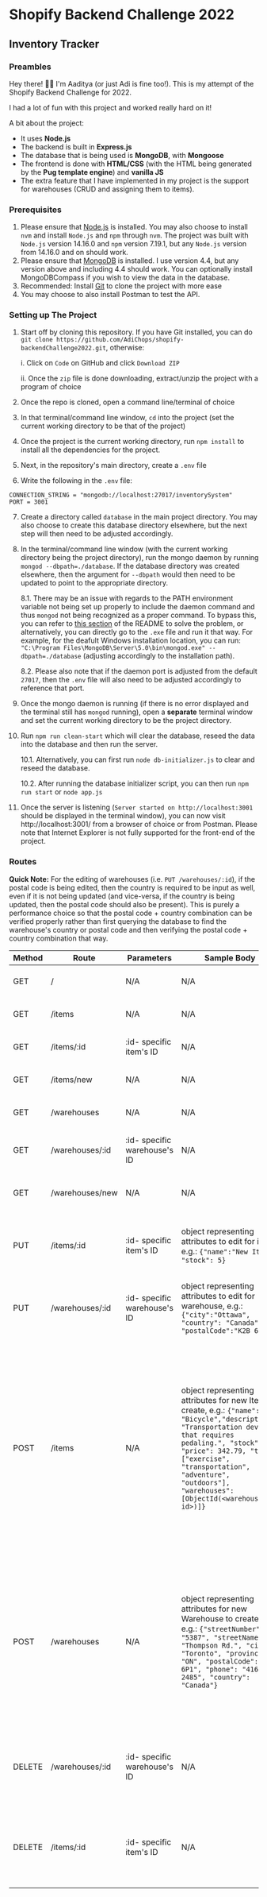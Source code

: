 # Shopify Backend Challenge 2022
## Inventory Tracker
### Preambles
Hey there! ✌🏾 I'm Aaditya (or just Adi is fine too!). This is my attempt of the Shopify Backend Challenge for 2022.

I had a lot of fun with this project and worked really hard on it!

A bit about the project:
- It uses **Node.js**
- The backend is built in **Express.js**
- The database that is being used is **MongoDB**, with **Mongoose**
- The frontend is done with **HTML/CSS** (with the HTML being generated by the **Pug template engine**) and **vanilla JS**
- The extra feature that I have implemented in my project is the support for warehouses (CRUD and assigning them to items).

### Prerequisites
1. Please ensure that [Node.js](https://nodejs.org/en/download/) is installed. You may also choose to install `nvm` and install `Node.js` and `npm` through `nvm`. The project was built with `Node.js` version 14.16.0 and `npm` version 7.19.1, but any `Node.js` version from 14.16.0 and on should work.
2. Please ensure that [MongoDB](https://docs.mongodb.com/manual/installation/) is installed. I use version 4.4, but any version above and including 4.4 should work. You can optionally install MongoDBCompass if you wish to view the data in the database.
3. Recommended: Install [Git](https://git-scm.com/book/en/v2/Getting-Started-Installing-Git) to clone the project with more ease
3. You may choose to also install Postman to test the API.

### Setting up The Project
1. Start off by cloning this repository. If you have Git installed, you can do `git clone https://github.com/AdiChops/shopify-backendChallenge2022.git`, otherwise:
    
    i. Click on `Code` on GitHub and click `Download ZIP`

    ii. Once the `zip` file is done downloading, extract/unzip the project with a program of choice

2. Once the repo is cloned, open a command line/terminal of choice

3. In that terminal/command line window, `cd` into the project (set the current working directory to be that of the project)

4. Once the project is the current working directory, run `npm install` to install all the dependencies for the project.

5. Next, in the repository's main directory, create a `.env` file

6. Write the following in the `.env` file:
```
CONNECTION_STRING = "mongodb://localhost:27017/inventorySystem"
PORT = 3001
```

7. Create a directory called `database` in the main project directory. You may also choose to create this database directory elsewhere, but the next step will then need to be adjusted accordingly.

8. In the terminal/command line window (with the current working directory being the project directory), run the mongo daemon by running `mongod --dbpath=./database`. If the database directory was created elsewhere, then the argument for `--dbpath` would then need to be updated to point to the appropriate directory.

    8.1. There may be an issue with regards to the PATH environment variable not being set up properly to include the daemon command and thus `mongod` not being recognized as a proper command. To bypass this, you can refer to [this section](#Troubleshooting) of the README to solve the problem, or alternatively, you can directly go to the `.exe` file and run it that way. For example, for the deafult Windows installation location, you can run: `"C:\Program Files\MongoDB\Server\5.0\bin\mongod.exe" --dbpath=./database` (adjusting accordingly to the installation path).

    8.2. Please also note that if the daemon port is adjusted from the default `27017`, then the `.env` file will also need to be adjusted accordingly to reference that port.

9. Once the mongo daemon is running (if there is no error displayed and the terminal still has `mongod` running), open a **separate** terminal window and set the current working directory to be the project directory.

10. Run `npm run clean-start` which will clear the database, reseed the data into the database and then run the server. 

    10.1. Alternatively, you can first run `node db-initializer.js` to clear and reseed the database.

    10.2. After running the database initializer script, you can then run `npm run start` or `node app.js`

11. Once the server is listening (`Server started on http://localhost:3001` should be displayed in the terminal window), you can now visit http://localhost:3001/ from a browser of choice or from Postman. Please note that Internet Explorer is not fully supported for the front-end of the project.

### Routes
**Quick Note:** For the editing of warehouses (i.e. `PUT /warehouses/:id`), if the postal code is being edited, then the country is required to be input as well, even if it is not being updated (and vice-versa, if the country is being updated, then the postal code should also be present). This is purely a performance choice so that the postal code + country combination can be verified properly rather than first querying the database to find the warehouse's country or postal code and then verifying the postal code + country combination that way.

|Method|Route          |Parameters                  |Sample Body  |Sample Response                                            |
|------|---------------|----------------------------|-------------|-----------------------------------------------------------|
|GET   | /             |    N/A                     | N/A         | 200 Status: HTML - Rendered home page pug template                    |
|GET   |/items         |    N/A                     | N/A         | 200 Status: HTML - Rendered items page pug template                   |
|GET   |/items/:id     |:id- specific item's ID     | N/A         | 200 Status: HTML - Rendered pug template for a specific item page     |
|GET   |/items/new     |    N/A                     | N/A         | 200 Status: HTML - Rendered pug template for item creation page       |
|GET   |/warehouses    |    N/A                     | N/A         | 200 Status: HTML - Rendered warehouses page pug template              |
|GET   |/warehouses/:id|:id- specific warehouse's ID| N/A         | 200 Status: HTML - Rendered pug template for a specific warehouse page|
|GET   |/warehouses/new|    N/A                     | N/A         | 200 Status: HTML - Rendered pug template for warehouse creation page  |
|PUT   |/items/:id     |:id- specific item's ID     | object representing attributes to edit for item, e.g.: ```{"name":"New Item", "stock": 5}```| Blank if valid with HTTP 204, JSON object with error message if error (e.g.: ```{"message": "An Error Occurred"}```) with HTTP 400 or 500|
|PUT   |/warehouses/:id|:id- specific warehouse's ID     | object representing attributes to edit for warehouse, e.g.: ```{"city":"Ottawa", "country": "Canada", "postalCode":"K2B 6N9"}```| Blank if valid with HTTP 204, JSON object with error message if error (e.g.: ```{"message": "An Error Occurred"}```) with HTTP 400 or 500|
|POST   |/items        | N/A                        | object representing attributes for new Item to create, e.g.: ```{"name": "Bicycle","description": "Transportation device that requires pedaling.", "stock": 0, "price": 342.79, "tags": ["exercise", "transportation", "adventure", "outdoors"], "warehouses":[ObjectId(<warehouse-id>)]}```| JSON of newly created Item object (e.g. ```{"_id":ObjectId(<newly-created-item-id>), "name": "Bicycle","description": "Transportation device that requires pedaling.", "stock": 0, "price": 342.79, "tags": ["exercise", "transportation", "adventure", "outdoors"], "warehouses":[ObjectId(<warehouse-id>)]}```) with HTTP 201, JSON object of error message if error occurred, e.g.: ```{"message":"An error occurred. There is a possibility of invalid data."}``` with HTTP 400 or HTTP 500|
|POST   |/warehouses        | N/A                        | object representing attributes for new Warehouse to create, e.g.: ```{"streetNumber": "5387", "streetName": "Thompson Rd.", "city": "Toronto", "province": "ON", "postalCode": "M5K 6P1", "phone": "416-543-2485", "country": "Canada"}```| JSON of newly created Item object (e.g. ```{"_id":ObjectId(<newly-created-warehouse-id>), "streetNumber": "5387", "streetName": "Thompson Rd.", "city": "Toronto", "province": "ON", "postalCode": "M5K 6P1", "phone": "416-543-2485", "country": "Canada"}```) with HTTP 201, JSON object of error message if error occurred, e.g.: ```{"message":"An error occurred. There is a possibility of invalid data."}``` with HTTP 400 or HTTP 500|
|DELETE|/warehouses/:id|:id- specific warehouse's ID     | N/A | Blank if deleted successfully with HTTP 204, JSON object of error message if error occurred, e.g.: ```{"message":"An error occurred."}``` with HTTP 500|
|DELETE|/items/:id|:id- specific item's ID     | N/A | Blank if deleted successfully with HTTP 204, JSON object of error message if error occurred, e.g.: ```{"message":"An error occurred."}``` with HTTP 500|
